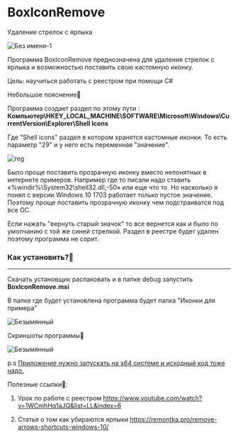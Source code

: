 # BoxIconRemove
Удаление стрелок с ярлыка

![Без имени-1](https://user-images.githubusercontent.com/51737588/189711080-5363210b-8b2b-4644-8794-48bfb5364690.png)

Программа BoxIconRemove преднозначена для удаления стрелок с ярлыка и возможностью поставить свою кастомную иконку.

Цель: научиться работать с реестром при помощи C#

Небольшое пояснение🧐

Программа создает раздел по этому пути : <b>Компьютер\HKEY_LOCAL_MACHINE\SOFTWARE\Microsoft\Windows\CurrentVersion\Explorer\Shell Icons </b>



Где "Shell icons" раздел в котором хранятся кастомные иконки. То есть параметр "29" и у него есть переменная "значение".

![reg](https://user-images.githubusercontent.com/51737588/189841718-387da534-c8b5-42f4-838c-618c72c038a7.jpg)


Было проще поставить прозрачную иконку вместо непонятных в интернете примеров. Например где то писали надо ставить «%windir%\System32\shell32.dll,-50» или еще что то. Но насколько я понял с версии Windows 10 1703  работает только пустое значение. Поэтому проще поставить прозрачную иконку чем подстраиватся под все ОС.

Если нажать "вернуть старый значок" то все вернется как и было по умолчанию с той же синей стрелкой. Раздел в реестре будет удален поэтому программа не сорит.

<h3>Как установить?🍫</h3>
<hr>

Скачать установщик распаковать и в папке debug запустить <b>BoxIconRemove.msi</b>

В папке где будет установлена программа будет папка "Иконки для примера"

![Безымянный](https://user-images.githubusercontent.com/51737588/189840656-bc9a50cc-15e1-4989-bee8-6db6cbe29982.jpg)


Скриншоты программы🦉

![Безымянный](https://user-images.githubusercontent.com/51737588/189710830-8485997b-8a02-4e02-834b-036b590ca683.jpg)

p.s <u>Приложение нужно запускать на x64 системе и исходный код тоже надо.</u>

Полезные ссылки🔗:

1. Урок по работе с реестром https://www.youtube.com/watch?v=1WCmhHq1aJQ&list=LL&index=6

2. Статья о том как убираются ярлыки https://remontka.pro/remove-arrows-shortcuts-windows-10/
